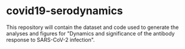 # covid19-serodynamics
This repository will contain the dataset and code used to generate the analyses and figures for "Dynamics and significance of the antibody response to SARS-CoV-2 infection".
